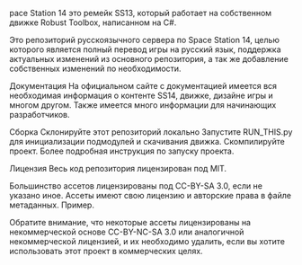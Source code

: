 pace Station 14 это ремейк SS13, который работает на собственном движке Robust Toolbox, написанном на C#.

Это репозиторий русскоязычного сервера по Space Station 14, целью которого является полный перевод игры на русский язык, поддержка актуальных изменений из основного репозитория, а так же добавление собственных изменений по необходимости.

Документация
На официальном сайте с документацией имеется вся необходимая информация о контенте SS14, движке, дизайне игры и многом другом. Также имеется много информации для начинающих разработчиков.

Сборка
Склонируйте этот репозиторий локально
Запустите RUN_THIS.py для инициализации подмодулей и скачивания движка.
Скомпилируйте проект.
Более подробная инструкция по запуску проекта.

Лицензия
Весь код репозитория лицензирован под MIT.

Большинство ассетов лицензированы под CC-BY-SA 3.0, если не указано иное. Ассеты имеют свою лицензию и авторские права в файле метаданных. Пример.

Обратите внимание, что некоторые ассеты лицензированы на некоммерческой основе CC-BY-NC-SA 3.0 или аналогичной некоммерческой лицензией, и их необходимо удалить, если вы хотите использовать этот проект в коммерческих целях.
